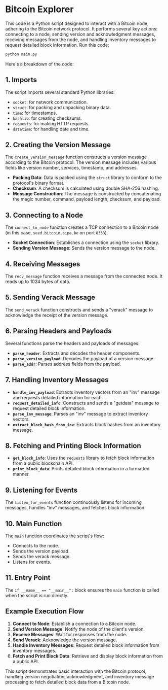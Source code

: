 # Bitcoin Explorer

This code is a Python script designed to interact with a Bitcoin node, adhering to the Bitcoin network protocol. It performs several key actions: connecting to a node, sending version and acknowledgment messages, receiving messages from the node, and handling inventory messages to request detailed block information.
Run this code:
```bash
python main.py
```
Here's a breakdown of the code:
## 1. Imports

The script imports several standard Python libraries:

- `socket`: for network communication.
- `struct`: for packing and unpacking binary data.
- `time`: for timestamps.
- `hashlib`: for creating checksums.
- `requests`: for making HTTP requests.
- `datetime`: for handling date and time.

## 2. Creating the Version Message

The `create_version_message` function constructs a version message according to the Bitcoin protocol. The version message includes various fields like version number, services, timestamp, and addresses.

- **Packing Data**: Data is packed using the `struct` library to conform to the protocol's binary format.
- **Checksum**: A checksum is calculated using double SHA-256 hashing.
- **Message Construction**: The message is constructed by concatenating the magic number, command, payload length, checksum, and payload.

## 3. Connecting to a Node

The `connect_to_node` function creates a TCP connection to a Bitcoin node (in this case, `seed.bitcoin.sipa.be` on port `8333`).

- **Socket Connection**: Establishes a connection using the `socket` library.
- **Sending Version Message**: Sends the version message to the node.

## 4. Receiving Messages

The `recv_message` function receives a message from the connected node. It reads up to 1024 bytes of data.

## 5. Sending Verack Message

The `send_verack` function constructs and sends a "verack" message to acknowledge the receipt of the version message.

## 6. Parsing Headers and Payloads

Several functions parse the headers and payloads of messages:

- **`parse_header`**: Extracts and decodes the header components.
- **`parse_version_payload`**: Decodes the payload of a version message.
- **`parse_addr`**: Parses address fields from the payload.

## 7. Handling Inventory Messages

- **`handle_inv_payload`**: Extracts inventory vectors from an "inv" message and requests detailed information for each.
- **`request_detailed_info`**: Constructs and sends a "getdata" message to request detailed block information.
- **`parse_inv_message`**: Parses an "inv" message to extract inventory vectors.
- **`extract_block_hash_from_inv`**: Extracts block hashes from an inventory message.

## 8. Fetching and Printing Block Information

- **`get_block_info`**: Uses the `requests` library to fetch block information from a public blockchain API.
- **`print_block_data`**: Prints detailed block information in a formatted manner.

## 9. Listening for Events

The `listen_for_events` function continuously listens for incoming messages, handles "inv" messages, and fetches block information.

## 10. Main Function

The `main` function coordinates the script's flow:

- Connects to the node.
- Sends the version payload.
- Sends the verack message.
- Listens for events.

## 11. Entry Point

The `if __name__ == "__main__":` block ensures the `main` function is called when the script is run directly.

## Example Execution Flow

1. **Connect to Node**: Establish a connection to a Bitcoin node.
2. **Send Version Message**: Notify the node of the client's version.
3. **Receive Messages**: Wait for responses from the node.
4. **Send Verack**: Acknowledge the version message.
5. **Handle Inventory Messages**: Request detailed block information from inventory messages.
6. **Fetch and Print Block Data**: Retrieve and display block information from a public API.

This script demonstrates basic interaction with the Bitcoin protocol, handling version negotiation, acknowledgment, and inventory message processing to fetch detailed block data from a Bitcoin node.
